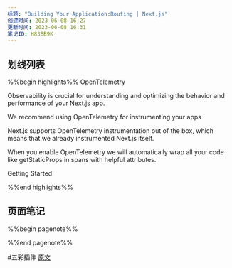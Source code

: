 ```yaml
---
标题: "Building Your Application:Routing | Next.js"
创建时间: 2023-06-08 16:27
更新时间: 2023-06-08 16:31
笔记ID: H83BB9K
---
```


## 划线列表
%%begin highlights%%
OpenTelemetry

Observability is crucial for understanding and optimizing the behavior and performance of your Next.js app.

We recommend using OpenTelemetry for instrumenting your apps

Next.js supports OpenTelemetry instrumentation out of the box, which means that we already instrumented Next.js itself.

When you enable OpenTelemetry we will automatically wrap all your code like getStaticProps in spans with helpful attributes.

Getting Started

%%end highlights%%

## 页面笔记
%%begin pagenote%%

%%end pagenote%%

 #五彩插件 [原文](https://nextjs.org/docs/app/building-your-application/optimizing/open-telemetry)